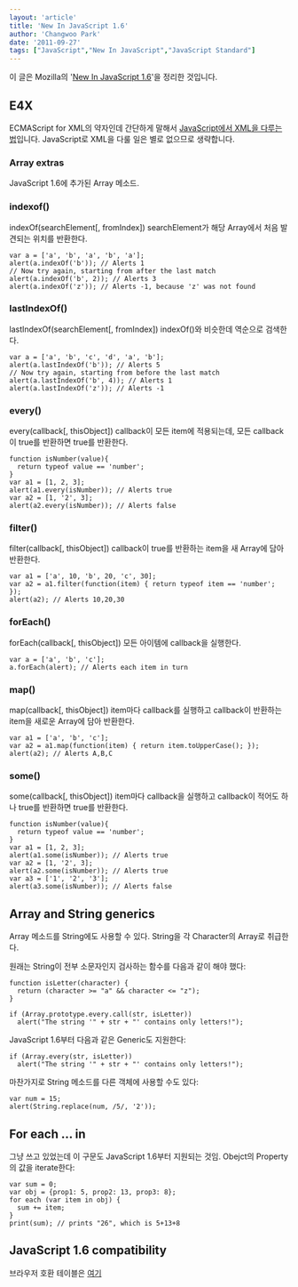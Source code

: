 ```yaml
---
layout: 'article'
title: 'New In JavaScript 1.6'
author: 'Changwoo Park'
date: '2011-09-27'
tags: ["JavaScript","New In JavaScript","JavaScript Standard"]
---
```


이 글은 Mozilla의 '[New In JavaScript 1.6][]'을 정리한 것입니다. 

[New In JavaScript 1.6]: https://developer.mozilla.org/en/JavaScript/New_in_JavaScript/1.6

## E4X

ECMAScript for XML의 약자인데 간단하게 말해서 [JavaScript에서 XML을 다루는 법](https://developer.mozilla.org/En/E4X/Processing_XML_with_E4X)입니다. JavaScript로 XML을 다룰 일은 별로 없으므로 생략합니다.

### Array extras

JavaScript 1.6에 추가된 Array 메소드.

### indexof()

indexOf(searchElement[, fromIndex]) searchElement가 해당 Array에서 처음 발견되는 위치를 반환한다.

    var a = ['a', 'b', 'a', 'b', 'a'];
    alert(a.indexOf('b')); // Alerts 1
    // Now try again, starting from after the last match
    alert(a.indexOf('b', 2)); // Alerts 3
    alert(a.indexOf('z')); // Alerts -1, because 'z' was not found 

### lastIndexOf()

lastIndexOf(searchElement[, fromIndex]) indexOf()와 비슷한데 역순으로 검색한다.

    var a = ['a', 'b', 'c', 'd', 'a', 'b'];
    alert(a.lastIndexOf('b')); // Alerts 5
    // Now try again, starting from before the last match
    alert(a.lastIndexOf('b', 4)); // Alerts 1
    alert(a.lastIndexOf('z')); // Alerts -1

### every()

every(callback[, thisObject]) callback이 모든 item에 적용되는데, 모든 callback이 true를 반환하면 true를 반환한다.

    function isNumber(value){
      return typeof value == 'number';
    }
    var a1 = [1, 2, 3];
    alert(a1.every(isNumber)); // Alerts true
    var a2 = [1, '2', 3];
    alert(a2.every(isNumber)); // Alerts false

### filter()

filter(callback[, thisObject]) callback이 true를 반환하는 item을 새 Array에 담아 반환한다.

    var a1 = ['a', 10, 'b', 20, 'c', 30];
    var a2 = a1.filter(function(item) { return typeof item == 'number'; });
    alert(a2); // Alerts 10,20,30

### forEach()

forEach(callback[, thisObject]) 모든 아이템에 callback을 실행한다.

    var a = ['a', 'b', 'c'];
    a.forEach(alert); // Alerts each item in turn 

### map()

map(callback[, thisObject]) item마다 callback를 실행하고 callback이 반환하는 item을 새로운 Array에 담아 반환한다.

    var a1 = ['a', 'b', 'c'];
    var a2 = a1.map(function(item) { return item.toUpperCase(); });
    alert(a2); // Alerts A,B,C

### some()

some(callback[, thisObject]) item마다 callback을 실행하고 callback이 적어도 하나 true를 반환하면 true를 반환한다.

    function isNumber(value){
      return typeof value == 'number';
    }
    var a1 = [1, 2, 3];
    alert(a1.some(isNumber)); // Alerts true
    var a2 = [1, '2', 3];
    alert(a2.some(isNumber)); // Alerts true
    var a3 = ['1', '2', '3'];
    alert(a3.some(isNumber)); // Alerts false

## Array and String generics

Array 메소드를 String에도 사용할 수 있다. String을 각 Character의 Array로 취급한다.

원래는 String이 전부 소문자인지 검사하는 함수를 다음과 같이 해야 했다:

    function isLetter(character) {
      return (character >= "a" && character <= "z");
    }

    if (Array.prototype.every.call(str, isLetter))  
      alert("The string '" + str + "' contains only letters!");

JavaScript 1.6부터 다음과 같은 Generic도 지원한다:

    if (Array.every(str, isLetter))
      alert("The string '" + str + "' contains only letters!");

마찬가지로 String 메소드를 다른 객체에 사용할 수도 있다:

    var num = 15;
    alert(String.replace(num, /5/, '2'));

## For each … in

그냥 쓰고 있었는데 이 구문도 JavaScript 1.6부터 지원되는 것임. Obejct의 Property의 값을 iterate한다:

    var sum = 0;
    var obj = {prop1: 5, prop2: 13, prop3: 8};
    for each (var item in obj) {
      sum += item;
    }
    print(sum); // prints "26", which is 5+13+8

## JavaScript 1.6 compatibility

브라우저 호환 테이블은 [여기](http://robertnyman.com/javascript/#javascript-1-6-compatibility)

